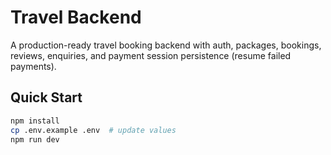 # Travel Backend

A production-ready travel booking backend with auth, packages, bookings, reviews, enquiries, and payment session persistence (resume failed payments).

## Quick Start

```bash
npm install
cp .env.example .env  # update values
npm run dev